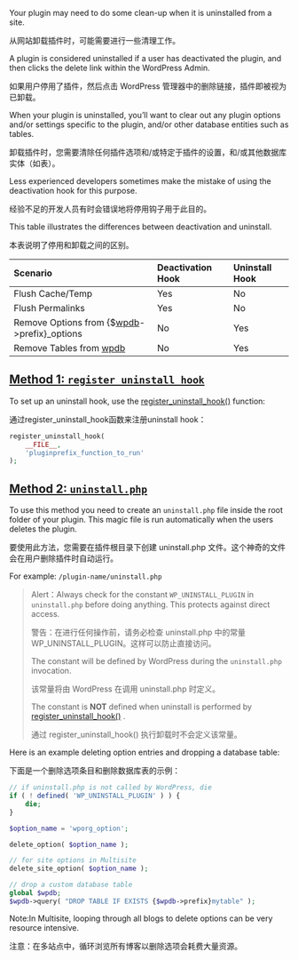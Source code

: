 Your plugin may need to do some clean-up when it is uninstalled from a site.

从网站卸载插件时，可能需要进行一些清理工作。

A plugin is considered uninstalled if a user has deactivated the plugin, and then clicks the delete link within the WordPress Admin.

如果用户停用了插件，然后点击 WordPress 管理器中的删除链接，插件即被视为已卸载。

When your plugin is uninstalled, you’ll want to clear out any plugin options and/or settings specific to the plugin, and/or other database entities such as tables.

卸载插件时，您需要清除任何插件选项和/或特定于插件的设置，和/或其他数据库实体（如表）。

Less experienced developers sometimes make the mistake of using the deactivation hook for this purpose.

经验不足的开发人员有时会错误地将停用钩子用于此目的。

This table illustrates the differences between deactivation and uninstall.

本表说明了停用和卸载之间的区别。

| Scenario                                                     | Deactivation Hook | Uninstall Hook |
| :----------------------------------------------------------- | :---------------- | :------------- |
| Flush Cache/Temp                                             | Yes               | No             |
| Flush Permalinks                                             | Yes               | No             |
| Remove Options from {$[wpdb](https://developer.wordpress.org/reference/classes/wpdb/)->prefix}_options | No                | Yes            |
| Remove Tables from [wpdb](https://developer.wordpress.org/reference/classes/wpdb/) | No                | Yes            |



## [Method 1: `register_uninstall_hook`](https://developer.wordpress.org/plugins/plugin-basics/uninstall-methods/#method-1-register_uninstall_hook)

To set up an uninstall hook, use the [register_uninstall_hook()](https://developer.wordpress.org/reference/functions/register_uninstall_hook/) function:

通过register_uninstall_hook函数来注册uninstall hook：

```php
register_uninstall_hook(
	__FILE__,
	'pluginprefix_function_to_run'
);
```



## [Method 2: `uninstall.php`](https://developer.wordpress.org/plugins/plugin-basics/uninstall-methods/#method-2-uninstall-php)

To use this method you need to create an `uninstall.php` file inside the root folder of your plugin. This magic file is run automatically when the users deletes the plugin.

要使用此方法，您需要在插件根目录下创建 uninstall.php 文件。这个神奇的文件会在用户删除插件时自动运行。

For example: `/plugin-name/uninstall.php`

> Alert：Always check for the constant `WP_UNINSTALL_PLUGIN` in `uninstall.php` before doing anything. This protects against direct access.
>
> 警告：在进行任何操作前，请务必检查 uninstall.php 中的常量 WP_UNINSTALL_PLUGIN。这样可以防止直接访问。
>
> The constant will be defined by WordPress during the `uninstall.php` invocation.
>
> 该常量将由 WordPress 在调用 uninstall.php 时定义。
>
> The constant is **NOT** defined when uninstall is performed by [register_uninstall_hook()](https://developer.wordpress.org/reference/functions/register_uninstall_hook/) .
>
> 通过 register_uninstall_hook() 执行卸载时不会定义该常量。

Here is an example deleting option entries and dropping a database table:

下面是一个删除选项条目和删除数据库表的示例：

```php
// if uninstall.php is not called by WordPress, die
if ( ! defined( 'WP_UNINSTALL_PLUGIN' ) ) {
    die;
}

$option_name = 'wporg_option';

delete_option( $option_name );

// for site options in Multisite
delete_site_option( $option_name );

// drop a custom database table
global $wpdb;
$wpdb->query( "DROP TABLE IF EXISTS {$wpdb->prefix}mytable" );
```

Note:In Multisite, looping through all blogs to delete options can be very resource intensive.

注意：在多站点中，循环浏览所有博客以删除选项会耗费大量资源。